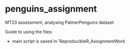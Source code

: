 # penguins_assignment
MT23 assessment, analysing PalmerPenguins dataset

Guide to using the files:
- main script is saved in 'ReproducibleR_AssignmentWork
